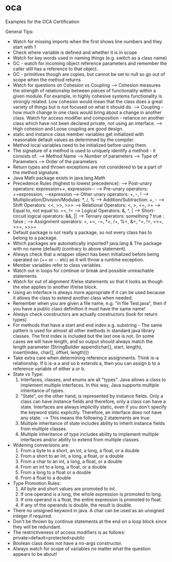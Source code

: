 # oca
Examples for the OCA Certification

General Tips:

- Watch for missing imports when the first shows line numbers and they start with 1
- Check where variable is defined and whether it is in scope
- Watch for key words used in naming things (e.g. switch as a class name)
- GC - watch for incoming object reference parameters and remember the caller still has a reference to that object.
- GC - primitives though are copies, but cannot be set to null so go out of scope when the method returns
- Watch for questions on Cohesion vs Coupling
    --> Cohesion measures the strength of relationship between pieces of functionality within a given module.
        For example, in highly cohesive systems functionality is strongly related.
        Low cohesion would mean that the class does a great variety of things but is not focused on what it should do.
    --> Coupling - how much change in one class would bring about a change in another class. Watch for access modifier
        and composition - reliance on another class which have not been declared private, not using an interface.
    --> High cohesion and Loose coupling are good design.
- static and instance class member variables get initialized with reasonable default values as determined by the compiler.
- Method local variables need to be initialized before using them.
- The signature of a method is used to uniquely identify a method - it consists of:
    --> Method Name
    --> Number of parameters
    --> Type of Parameters
    --> Order of the parameters
- Return types and thrown exceptions are not considered to be a part of the method signature.
- Java Math package exists in java.lang.Math
- Precedence Rules (highest to lowest precedence):
    --> Post-unary operators: expression++, expression--
    --> Pre-unary operators: ++expression, --expression
    --> Other unary operators: +, -, !
    --> Multiplication/Division/Modulas: *, /, %
    --> Addition/Subtraction: +, -
    --> Shift Operators: <<, >>, >>>
    --> Relational Operators: <, >, <=, >=
    --> Equal to, not equal to: ==, !=
    --> Logical Operators: &, ^, |
    --> Short-circuit logical operators: &&, ||
    --> Ternary operators: something ? true : false ;
    --> Assignment operators: =, +=, -=, *=, /+, %=, &=, ^=, !=, <<=, >>=, >>>=
- Default package is not really a package, so not every class has to belong to a package.
- Which packages are automatically imported? java.lang & The package with no name (default) (contrary to above statement).
- Always check that a wrapper object has been initialized before being operated on (++ or -- etc) as it will throw a runtime exception.
- Member variables refer to class variables.
- Watch out in loops for continue or break and possible unreachable statements.
- Watch for out of alignment if/else statements so that it looks as though the else applies to another if/else block.
- Using an interface is always more appropriate if it can be used because it allows the class to extend another class when needed.
- Remember when you are given a file name, e.g. "in file Test.java", then if you have a public class definition it must have the same name!
- Always check constructors are actually constructors (look for return types)
- For methods that have a start and end index e.g. substring - The same pattern is used for almost all other methods in standard java 
    library classes. The first index is included but the last one is not. (In some cases we will have length, and so output should
    always match the length parameter (StringBuilder append(char[], start, length), insert(index, char[], offset, length)))
- Take extra care when determining reference assignments. Think is-a relationship. If b is-a a and so b extends a, then you can assign
    b to a reference variable of either a or b.
- State vs Type:
    1) Interfaces, classes, and enums are all "types". Java allows a class to implement multiple interfaces. 
       In this way, Java supports multiple inheritance of types.
    2) "State", on the other hand, is represented by instance fields. 
       Only a class can have instance fields and therefore, only a class can have a state.
       Interfaces are always implicitly static, even if you don't specify the keyword static explicitly. Therefore, an interface does not have any state.
    --> This means the following 2 statements are true:
    1) Multiple inheritance of state includes ability to inherit instance fields from multiple classes.
    2) Multiple inheritance of type includes ability to implement multiple interfaces and/or ability to extend from multiple classes.
- Widening conversions are:
    1) From a byte to a short, an int, a long, a float, or a double
    2) From a short to an int, a long, a float, or a double
    3) From a char to an int, a long, a float, or a double
    4) From an int to a long, a float, or a double
    5) From a long to a float or a double
    6) From a float to a double
- Type Promotion Rules:
    1) All byte and short values are promoted to int.
    2) If one operand is a long, the whole expression is promoted to long.
    3) If one operand is a float, the entire expression is promoted to float.
    4) If any of the operands is double, the result is double.
- There no unsigned keyword in java. A char can be used as an unsigned integer if required.
- Don't be thrown by continue statements at the end on a loop block since they will be redundant.
- The restrictiveness of access modifiers is as follows: private>default>protected>public
- Boolean class does not have a no-args constructor.
- Always watch for scope of variables no matter what the question appears to be about!